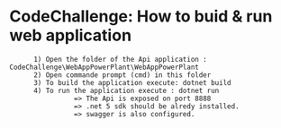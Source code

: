 # CodeChallenge: How to buid & run web application
          1) Open the folder of the Api application : CodeChallenge\WebAppPowerPlant\WebAppPowerPlant
          2) Open commande prompt (cmd) in this folder
          3) To build the application execute: dotnet build
          4) To run the application execute : dotnet run
                    => The Api is exposed on port 8888
                    => .net 5 sdk should be alredy installed.
                    => swagger is also configured.
